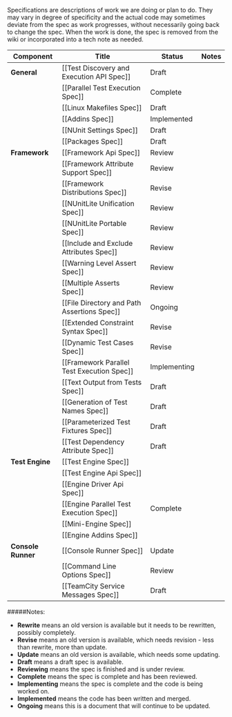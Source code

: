 Specifications are descriptions of work we are doing or plan to do. They may vary in degree of specificity and the actual code may sometimes deviate from the spec as work progresses, without necessarily going back to change the spec. When the work is done, the spec is removed from the wiki or incorporated into a tech note as needed.

|  Component      |  Title                                     |  Status      |  Notes  |
|-----------------|--------------------------------------------|--------------|---------|
|  **General**    | [[Test Discovery and Execution API Spec]]  | Draft        ||
|                 | [[Parallel Test Execution Spec]]           | Complete     ||
|                 | [[Linux Makefiles Spec]]                   | Draft        ||
|                 | [[Addins Spec]]                            | Implemented  ||
|                 | [[NUnit Settings Spec]]                    | Draft        ||
|                 | [[Packages Spec]]                          | Draft        ||
|  **Framework**  | [[Framework Api Spec]]                     | Review       ||
|                 | [[Framework Attribute Support Spec]]       | Review       ||
|                 | [[Framework Distributions Spec]]           | Revise       ||
|                 | [[NUnitLite Unification Spec]]             | Review       ||
|                 | [[NUnitLite Portable Spec]]                | Review       ||
|                 | [[Include and Exclude Attributes Spec]]    | Review       ||
|                 | [[Warning Level Assert Spec]]              | Review       ||
|                 | [[Multiple Asserts Spec]]                  | Review       ||
|                 | [[File Directory and Path Assertions Spec]]| Ongoing      ||
|                 | [[Extended Constraint Syntax Spec]]        | Revise       ||
|                 | [[Dynamic Test Cases Spec]]                | Revise       ||
|                 | [[Framework Parallel Test Execution Spec]] | Implementing ||
|                 | [[Text Output from Tests Spec]]            | Draft        ||
|                 | [[Generation of Test Names Spec]]          | Draft        ||
|                 | [[Parameterized Test Fixtures Spec]]       | Draft        ||
|                 | [[Test Dependency Attribute Spec]]         | Draft        ||
| **Test Engine** | [[Test Engine Spec]]                       |||
|                 | [[Test Engine Api Spec]]                   |||
|                 | [[Engine Driver Api Spec]]                 |||
|                 | [[Engine Parallel Test Execution Spec]]    | Complete     ||
|                 | [[Mini-Engine Spec]]                       |||
|                 | [[Engine Addins Spec]]                     |||
| **Console Runner** | [[Console Runner Spec]]                 | Update       ||
|                 | [[Command Line Options Spec]]              | Review       ||
|                 | [[TeamCity Service Messages Spec]]         | Draft        ||

#####Notes:
* **Rewrite** means an old version is available but it needs to be rewritten, possibly completely.
* **Revise** means an old version is available, which needs revision - less than rewrite, more than update.
* **Update** means an old version is available, which needs some updating.
* **Draft** means a draft spec is available.
* **Reviewing** means the spec is finished and is under review.
* **Complete** means the spec is complete and has been reviewed.
* **Implementing** means the spec is complete and the code is being worked on.
* **Implemented** means the code has been written and merged.
* **Ongoing** means this is a document that will continue to be updated.
